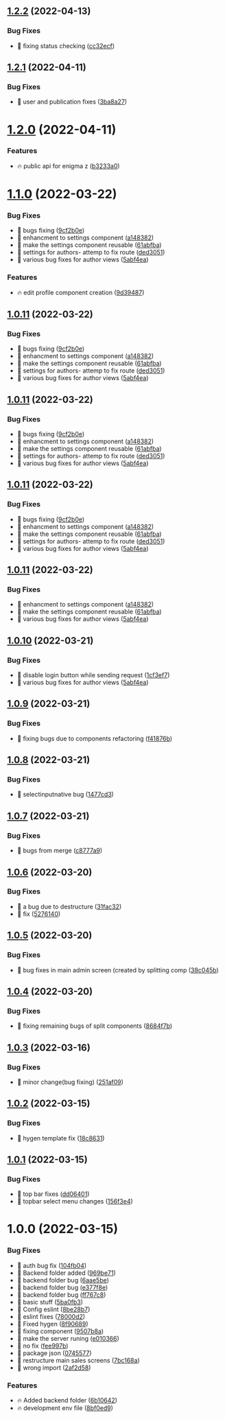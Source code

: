 ## [1.2.2](https://github.com/dbar-makor/research-portal/compare/v1.2.1...v1.2.2) (2022-04-13)


### Bug Fixes

* 🐞 fixing  status checking ([cc32ecf](https://github.com/dbar-makor/research-portal/commit/cc32ecf45c2a7f344768ac0de81526fb498585f6))

## [1.2.1](https://github.com/dbar-makor/research-portal/compare/v1.2.0...v1.2.1) (2022-04-11)


### Bug Fixes

* 🐞 user and publication fixes ([3ba8a27](https://github.com/dbar-makor/research-portal/commit/3ba8a27c6d0a1886260fe3e121fc9798910a9b6a))

# [1.2.0](https://github.com/dbar-makor/research-portal/compare/v1.1.0...v1.2.0) (2022-04-11)


### Features

* 🔥 public api for enigma z ([b3233a0](https://github.com/dbar-makor/research-portal/commit/b3233a07edcaa342c17864e9707938ff9dc90806))

# [1.1.0](https://github.com/dbar-makor/research-portal/compare/v1.0.10...v1.1.0) (2022-03-22)


### Bug Fixes

* 🐞 bugs fixing ([9cf2b0e](https://github.com/dbar-makor/research-portal/commit/9cf2b0e0df8f3b83cd5e6409d02bf684d54cca3d))
* 🐞 enhancment to settings component ([a148382](https://github.com/dbar-makor/research-portal/commit/a1483820dbf3c0b247af6024553103c8addf2695))
* 🐞 make the settings component reusable ([61abfba](https://github.com/dbar-makor/research-portal/commit/61abfbaa9ac9e9f168a22e4b89b391e2a581a264))
* 🐞 settings for authors- attemp to fix route ([ded3051](https://github.com/dbar-makor/research-portal/commit/ded305108f295693ad2129128745af091144fa4f))
* 🐞 various bug fixes for author views ([5abf4ea](https://github.com/dbar-makor/research-portal/commit/5abf4ea8ddbb43f0ea8e1faffb764cae5eb082ea))


### Features

* 🔥 edit profile component creation ([9d39487](https://github.com/dbar-makor/research-portal/commit/9d39487b2cbd900a406a840c23be08c557b6d077))

## [1.0.11](https://github.com/dbar-makor/research-portal/compare/v1.0.10...v1.0.11) (2022-03-22)


### Bug Fixes

* 🐞 bugs fixing ([9cf2b0e](https://github.com/dbar-makor/research-portal/commit/9cf2b0e0df8f3b83cd5e6409d02bf684d54cca3d))
* 🐞 enhancment to settings component ([a148382](https://github.com/dbar-makor/research-portal/commit/a1483820dbf3c0b247af6024553103c8addf2695))
* 🐞 make the settings component reusable ([61abfba](https://github.com/dbar-makor/research-portal/commit/61abfbaa9ac9e9f168a22e4b89b391e2a581a264))
* 🐞 settings for authors- attemp to fix route ([ded3051](https://github.com/dbar-makor/research-portal/commit/ded305108f295693ad2129128745af091144fa4f))
* 🐞 various bug fixes for author views ([5abf4ea](https://github.com/dbar-makor/research-portal/commit/5abf4ea8ddbb43f0ea8e1faffb764cae5eb082ea))

## [1.0.11](https://github.com/dbar-makor/research-portal/compare/v1.0.10...v1.0.11) (2022-03-22)


### Bug Fixes

* 🐞 bugs fixing ([9cf2b0e](https://github.com/dbar-makor/research-portal/commit/9cf2b0e0df8f3b83cd5e6409d02bf684d54cca3d))
* 🐞 enhancment to settings component ([a148382](https://github.com/dbar-makor/research-portal/commit/a1483820dbf3c0b247af6024553103c8addf2695))
* 🐞 make the settings component reusable ([61abfba](https://github.com/dbar-makor/research-portal/commit/61abfbaa9ac9e9f168a22e4b89b391e2a581a264))
* 🐞 settings for authors- attemp to fix route ([ded3051](https://github.com/dbar-makor/research-portal/commit/ded305108f295693ad2129128745af091144fa4f))
* 🐞 various bug fixes for author views ([5abf4ea](https://github.com/dbar-makor/research-portal/commit/5abf4ea8ddbb43f0ea8e1faffb764cae5eb082ea))

## [1.0.11](https://github.com/dbar-makor/research-portal/compare/v1.0.10...v1.0.11) (2022-03-22)


### Bug Fixes

* 🐞 bugs fixing ([9cf2b0e](https://github.com/dbar-makor/research-portal/commit/9cf2b0e0df8f3b83cd5e6409d02bf684d54cca3d))
* 🐞 enhancment to settings component ([a148382](https://github.com/dbar-makor/research-portal/commit/a1483820dbf3c0b247af6024553103c8addf2695))
* 🐞 make the settings component reusable ([61abfba](https://github.com/dbar-makor/research-portal/commit/61abfbaa9ac9e9f168a22e4b89b391e2a581a264))
* 🐞 settings for authors- attemp to fix route ([ded3051](https://github.com/dbar-makor/research-portal/commit/ded305108f295693ad2129128745af091144fa4f))
* 🐞 various bug fixes for author views ([5abf4ea](https://github.com/dbar-makor/research-portal/commit/5abf4ea8ddbb43f0ea8e1faffb764cae5eb082ea))

## [1.0.11](https://github.com/dbar-makor/research-portal/compare/v1.0.10...v1.0.11) (2022-03-22)


### Bug Fixes

* 🐞 enhancment to settings component ([a148382](https://github.com/dbar-makor/research-portal/commit/a1483820dbf3c0b247af6024553103c8addf2695))
* 🐞 make the settings component reusable ([61abfba](https://github.com/dbar-makor/research-portal/commit/61abfbaa9ac9e9f168a22e4b89b391e2a581a264))
* 🐞 various bug fixes for author views ([5abf4ea](https://github.com/dbar-makor/research-portal/commit/5abf4ea8ddbb43f0ea8e1faffb764cae5eb082ea))

## [1.0.10](https://github.com/dbar-makor/research-portal/compare/v1.0.9...v1.0.10) (2022-03-21)




### Bug Fixes

* 🐞 disable login button while sending request ([1cf3ef7](https://github.com/dbar-makor/research-portal/commit/1cf3ef7f15da793c4ad27b1db24781cd68bdd26e))
* 🐞 various bug fixes for author views ([5abf4ea](https://github.com/dbar-makor/research-portal/commit/5abf4ea8ddbb43f0ea8e1faffb764cae5eb082ea))

## [1.0.9](https://github.com/dbar-makor/research-portal/compare/v1.0.8...v1.0.9) (2022-03-21)


### Bug Fixes

* 🐞 fixing bugs due to components refactoring ([f41876b](https://github.com/dbar-makor/research-portal/commit/f41876b3100195006a63f84d0e9e1549c3557c0f))

## [1.0.8](https://github.com/dbar-makor/research-portal/compare/v1.0.7...v1.0.8) (2022-03-21)


### Bug Fixes

* 🐞 selectinputnative bug ([1477cd3](https://github.com/dbar-makor/research-portal/commit/1477cd373ab7d3058873e1c6bfea54f78c0fca95))

## [1.0.7](https://github.com/dbar-makor/research-portal/compare/v1.0.6...v1.0.7) (2022-03-21)


### Bug Fixes

* 🐞 bugs from merge ([c8777a9](https://github.com/dbar-makor/research-portal/commit/c8777a92ebba6f1862bacaa5b970978fe221683f))

## [1.0.6](https://github.com/dbar-makor/research-portal/compare/v1.0.5...v1.0.6) (2022-03-20)


### Bug Fixes

* 🐞 a bug due to destructure ([31fac32](https://github.com/dbar-makor/research-portal/commit/31fac32eec1be3f01ec269c55f796c5e7d6d9b99))
* 🐞 fix ([5276140](https://github.com/dbar-makor/research-portal/commit/5276140792c979df2424ad4589b30e813256f624))

## [1.0.5](https://github.com/dbar-makor/research-portal/compare/v1.0.4...v1.0.5) (2022-03-20)


### Bug Fixes

* 🐞 bug fixes in main admin screen (created by splitting comp ([38c045b](https://github.com/dbar-makor/research-portal/commit/38c045b739207a02b137b02ff3606c3e5a9c8f2b))

## [1.0.4](https://github.com/dbar-makor/research-portal/compare/v1.0.3...v1.0.4) (2022-03-20)


### Bug Fixes

* 🐞 fixing remaining bugs of split components ([8684f7b](https://github.com/dbar-makor/research-portal/commit/8684f7b4716827b47d0c32c100ed3f91bb34180f))

## [1.0.3](https://github.com/dbar-makor/research-portal/compare/v1.0.2...v1.0.3) (2022-03-16)


### Bug Fixes

* 🐞 minor change(bug fixing) ([251af09](https://github.com/dbar-makor/research-portal/commit/251af09ae23be4fd7999f67c0b41782066a128e1))

## [1.0.2](https://github.com/dbar-makor/research-portal/compare/v1.0.1...v1.0.2) (2022-03-15)


### Bug Fixes

* 🐞 hygen template fix ([18c8631](https://github.com/dbar-makor/research-portal/commit/18c8631db7b7744c9be88a656759c21c033e35fe))

## [1.0.1](https://github.com/dbar-makor/research-portal/compare/v1.0.0...v1.0.1) (2022-03-15)


### Bug Fixes

* 🐞 top bar fixes ([dd06401](https://github.com/dbar-makor/research-portal/commit/dd064019a4873a1c21ee6c2d3e4277d882042f36))
* 🐞 topbar select menu changes ([156f3e4](https://github.com/dbar-makor/research-portal/commit/156f3e4fe7ea088e406bcd307480da9fe9dec401))

# 1.0.0 (2022-03-15)


### Bug Fixes

* 🐞 auth bug fix ([104fb04](https://github.com/dbar-makor/research-portal/commit/104fb04ce69695579f6994c87cddc6f715103bf7))
* 🐞 Backend folder added ([969be71](https://github.com/dbar-makor/research-portal/commit/969be71426098769d642565c1e022507a4595744))
* 🐞 backend folder bug ([6aae5be](https://github.com/dbar-makor/research-portal/commit/6aae5beafc690217b098cf46ea99d767e842260d))
* 🐞 backend folder bug ([e377f8e](https://github.com/dbar-makor/research-portal/commit/e377f8e8da9561d1c84ed0cec4c88fcb8a0f52c1))
* 🐞 backend folder bug ([ff767c8](https://github.com/dbar-makor/research-portal/commit/ff767c8526e085f098de787ec192a0b94bffa45f))
* 🐞 basic stuff ([5ba0fb3](https://github.com/dbar-makor/research-portal/commit/5ba0fb37b0580027ce45a7e0006c27f7dea2d7bb))
* 🐞 Config eslint ([8be28b7](https://github.com/dbar-makor/research-portal/commit/8be28b7ea03ad2e9d6b80284981e5fe70bbb5437))
* 🐞 eslint fixes ([78000d2](https://github.com/dbar-makor/research-portal/commit/78000d2d055129b37988a7503c7333c2a98fa736))
* 🐞 Fixed hygen ([8f90689](https://github.com/dbar-makor/research-portal/commit/8f906895a09deb0da714e8c0aabf4196fc16ac5e))
* 🐞 fixing component ([9507b8a](https://github.com/dbar-makor/research-portal/commit/9507b8a9e0a9ef858cacc201ecd36637a179fd87))
* 🐞 make the server runing ([e010366](https://github.com/dbar-makor/research-portal/commit/e010366e72ac235eb34ee4fdf41b8b8482e6cbc6))
* 🐞 no fix ([fee997b](https://github.com/dbar-makor/research-portal/commit/fee997bfed041e399f39b98ab7aec1e147392301))
* 🐞 package json ([0745577](https://github.com/dbar-makor/research-portal/commit/0745577fb2f1dbbe9210efc0e4532381bc2b2d5e))
* 🐞 restructure main sales screens ([7bc168a](https://github.com/dbar-makor/research-portal/commit/7bc168ad54683020130d3e7c639816996dfa1333))
* 🐞 wrong import ([2af2d58](https://github.com/dbar-makor/research-portal/commit/2af2d58217e116778f458c49c5b99bf5d2c110a7))


### Features

* 🔥 Added backend folder ([6b10642](https://github.com/dbar-makor/research-portal/commit/6b10642636a0e9af8c72976dfb7432e784a53cca))
* 🔥 development env file ([8bf0ed9](https://github.com/dbar-makor/research-portal/commit/8bf0ed985cf352695ff82abaeabf01890af4918e))
